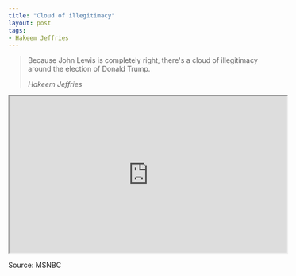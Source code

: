 ```yaml
---
title: "Cloud of illegitimacy"
layout: post
tags:
- Hakeem Jeffries
---
```


> Because John Lewis is completely right, there's a cloud of illegitimacy around the election of Donald Trump.
>
> <cite>Hakeem Jeffries</cite>

<iframe width="560" height="315" src="https://grabien.com/getmedia.php?id=1739545&#038;key=d18ca4f0273aa82a7afe3bc2dcb8dc2a&#038;userid=17087"></iframe>

Source: MSNBC
